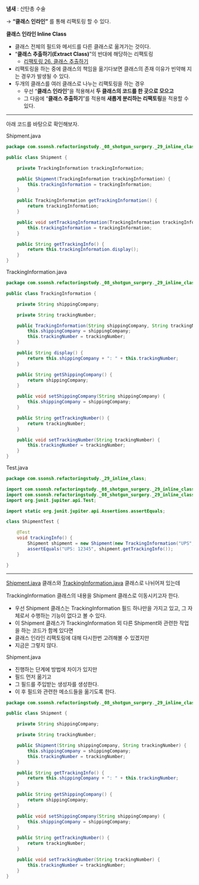 **냄새** : 산탄총 수술

→ **“클래스 인라인”** 를 통해 리팩토링 할 수 있다.

**클래스 인라인 Inline Class**

- 클래스 전체의 필드와 메서드를 다른 클래스로 옮겨가는 것이다.
- “**클래스 추출하기(Extract Class)**”의 반대에 해당하는 리팩토링
    - [리팩토링 26. 클래스 추출하기](https://www.notion.so/26-f1266e2b6e3949ea8d04cafb8827b4b1)
- 리팩토링을 하는 중에 클래스의 책임을 옮기다보면 클래스의 존재 이유가 빈약해 지는 경우가 발생될 수 있다.
- 두개의 클래스를 여러 클래스로 나누는 리팩토링을 하는 경우
    - 우선 “**클래스 인라인**”을 적용해서 **두 클래스의 코드를 한 곳으로 모으고**
    - 그 다음에 “**클래스 추출하기**”를 적용해 **새롭게 분리하는 리팩토링**을 적용할 수 있다.

---

아래 코드를 바탕으로 확인해보자.

Shipment.java

```java
package com.ssonsh.refactoringstudy._08_shotgun_surgery._29_inline_class;

public class Shipment {

    private TrackingInformation trackingInformation;

    public Shipment(TrackingInformation trackingInformation) {
        this.trackingInformation = trackingInformation;
    }

    public TrackingInformation getTrackingInformation() {
        return trackingInformation;
    }

    public void setTrackingInformation(TrackingInformation trackingInformation) {
        this.trackingInformation = trackingInformation;
    }

    public String getTrackingInfo() {
        return this.trackingInformation.display();
    }
}
```

TrackingInformation.java

```java
package com.ssonsh.refactoringstudy._08_shotgun_surgery._29_inline_class;

public class TrackingInformation {

    private String shippingCompany;

    private String trackingNumber;

    public TrackingInformation(String shippingCompany, String trackingNumber) {
        this.shippingCompany = shippingCompany;
        this.trackingNumber = trackingNumber;
    }

    public String display() {
        return this.shippingCompany + ": " + this.trackingNumber;
    }

    public String getShippingCompany() {
        return shippingCompany;
    }

    public void setShippingCompany(String shippingCompany) {
        this.shippingCompany = shippingCompany;
    }

    public String getTrackingNumber() {
        return trackingNumber;
    }

    public void setTrackingNumber(String trackingNumber) {
        this.trackingNumber = trackingNumber;
    }
}
```

Test.java

```java
package com.ssonsh.refactoringstudy._29_inline_class;

import com.ssonsh.refactoringstudy._08_shotgun_surgery._29_inline_class.Shipment;
import com.ssonsh.refactoringstudy._08_shotgun_surgery._29_inline_class.TrackingInformation;
import org.junit.jupiter.api.Test;

import static org.junit.jupiter.api.Assertions.assertEquals;

class ShipmentTest {

    @Test
    void trackingInfo() {
        Shipment shipment = new Shipment(new TrackingInformation("UPS", "12345"));
        assertEquals("UPS: 12345", shipment.getTrackingInfo());
    }

}
```

---

[Shipment.java](http://Shipment.java) 클래스와 [TrackingInformation.java](http://TrackingInformation.java) 클래스로 나뉘어져 있는데

TrackingInformation 클래스의 내용을 Shipment 클래스로 이동시키고자 한다.

- 우선 Shipment 클래스는 TrackingInformation 필드 하나만을 가지고 있고, 그 자체로서 수행하는 기능이 없다고 볼 수 있다.
- 이 Shipment 클래스가 TrackingInformation 외 다른 Shipment와 관련한 작업을 하는 코드가 함께 있다면
- 클래스 인라인 리팩토링에 대해 다시한번 고려해볼 수 있겠지만
- 지금은 그렇지 않다.

Shipment.java

- 진행하는 단계에 방법에 차이가 있지만
- 필드 먼저 옮기고
- 그 필드를 주입받는 생성자를 생성한다.
- 이 후 필드와 관련한 메소드들을 옮기도록 한다.

```java
package com.ssonsh.refactoringstudy._08_shotgun_surgery._29_inline_class;

public class Shipment {

    private String shippingCompany;

    private String trackingNumber;

    public Shipment(String shippingCompany, String trackingNumber) {
        this.shippingCompany = shippingCompany;
        this.trackingNumber = trackingNumber;
    }

    public String getTrackingInfo() {
        return this.shippingCompany + ": " + this.trackingNumber;
    }

    public String getShippingCompany() {
        return shippingCompany;
    }

    public void setShippingCompany(String shippingCompany) {
        this.shippingCompany = shippingCompany;
    }

    public String getTrackingNumber() {
        return trackingNumber;
    }

    public void setTrackingNumber(String trackingNumber) {
        this.trackingNumber = trackingNumber;
    }
}
```